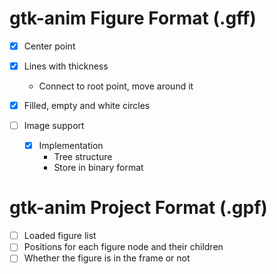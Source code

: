 # gtk-anim Figure Format (.gff)
- [X] Center point
- [X] Lines with thickness
  - Connect to root point, move around it
- [X] Filled, empty and white circles
- [ ] Image support

  - [X] Implementation
    - Tree structure
    - Store in binary format

# gtk-anim Project Format (.gpf)
- [ ] Loaded figure list
- [ ] Positions for each figure node and their children
- [ ] Whether the figure is in the frame or not
